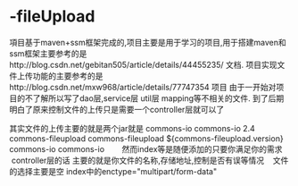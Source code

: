 # -fileUpload
項目基于maven+ssm框架完成的,项目主要是用于学习的项目,用于搭建maven和ssm框架主要参考的是http://blog.csdn.net/gebitan505/article/details/44455235/
文档.
项目实现文件上传功能的主要参考的是http://blog.csdn.net/mxw968/article/details/77747354 项目
由于一开始对项目的不了解所以写了dao层,service层 util层 mapping等不相关的文件.
到了后期明白了原来控制文件的上传只是需要一个controller层就可以了

其实文件的上传主要的就是两个jar就是
<dependency>
			<groupId>commons-io</groupId>
			<artifactId>commons-io</artifactId>
			<version>2.4</version>
		</dependency>
		<dependency>
			<groupId>commons-fileupload</groupId>
			<artifactId>commons-fileupload</artifactId>
			<version>${commons-fileupload.version}</version>
			<exclusions>
				<exclusion>
					<groupId>commons-io</groupId>
					<artifactId>commons-io</artifactId>
				</exclusion>
			</exclusions>
		</dependency>
    
    然而index等是随便添加的只要你满足你的需求
    controller层的话 主要的就是你文件的名称,存储地址,控制是否有误等情况
    文件的选择主要是空 index中的enctype="multipart/form-data"
